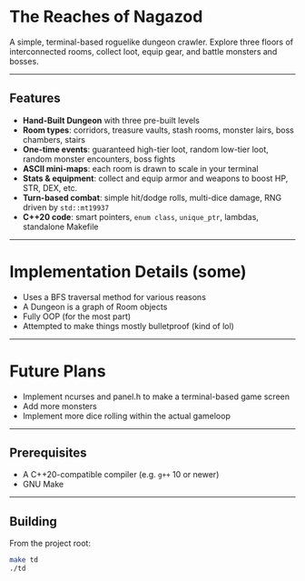 # The Reaches of Nagazod

A simple, terminal-based roguelike dungeon crawler. Explore three floors of interconnected rooms, collect loot, equip gear, and battle monsters and bosses.

---

## Features

- **Hand-Built Dungeon** with three pre-built levels  
- **Room types**: corridors, treasure vaults, stash rooms, monster lairs, boss chambers, stairs  
- **One-time events**: guaranteed high-tier loot, random low-tier loot, random monster encounters, boss fights  
- **ASCII mini-maps**: each room is drawn to scale in your terminal  
- **Stats & equipment**: collect and equip armor and weapons to boost HP, STR, DEX, etc.  
- **Turn-based combat**: simple hit/dodge rolls, multi-dice damage, RNG driven by `std::mt19937`  
- **C++20 code**: smart pointers, `enum class`, `unique_ptr`, lambdas, standalone Makefile
---
# Implementation Details (some)
- Uses a BFS traversal method for various reasons
- A Dungeon is a graph of Room objects
- Fully OOP (for the most part)
- Attempted to make things mostly bulletproof (kind of lol)
---
# Future Plans
- Implement ncurses and panel.h to make a terminal-based game screen
- Add more monsters
- Implement more dice rolling within the actual gameloop

---

## Prerequisites

- A C++20-compatible compiler (e.g. `g++` 10 or newer)  
- GNU Make  

---

## Building

From the project root:

```bash
make td
./td
